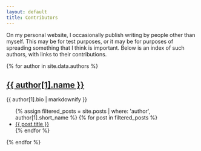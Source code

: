 ```yaml
---
layout: default
title: Contributors
---
```


On my personal website, I occasionally publish writing by people other than myself. This may be for test purposes, or it may be for purposes of spreading something that I think is important. Below is an index of such authors, with links to their contributions.

{% for author in site.data.authors %}
<section>
<h2 id="{{ author[1].short_name }}"><a href="#{{ author[1].short_name | slugify }}">{{ author[1].name }}</a></h2>
<p>{{ author[1].bio | markdownify }}</p>
<ul>
{% assign filtered_posts = site.posts | where: 'author', author[1].short_name %}
{% for post in filtered_posts %}
  <li><a href="{{ post.url }}">{{ post.title }}</a></li>
{% endfor %}
</ul>
</section>
{% endfor %}
